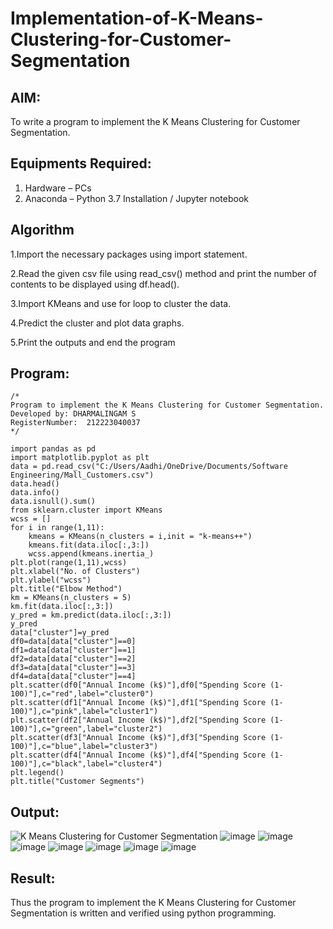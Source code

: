 # Implementation-of-K-Means-Clustering-for-Customer-Segmentation

## AIM:
To write a program to implement the K Means Clustering for Customer Segmentation.

## Equipments Required:
1. Hardware – PCs
2. Anaconda – Python 3.7 Installation / Jupyter notebook

## Algorithm
1.Import the necessary packages using import statement.

2.Read the given csv file using read_csv() method and print the number of contents to be displayed using df.head().

3.Import KMeans and use for loop to cluster the data.

4.Predict the cluster and plot data graphs.

5.Print the outputs and end the program

## Program:
```
/*
Program to implement the K Means Clustering for Customer Segmentation.
Developed by: DHARMALINGAM S
RegisterNumber:  212223040037
*/
```
```
import pandas as pd
import matplotlib.pyplot as plt
data = pd.read_csv("C:/Users/Aadhi/OneDrive/Documents/Software Engineering/Mall_Customers.csv")
data.head()
data.info()
data.isnull().sum()
from sklearn.cluster import KMeans
wcss = []
for i in range(1,11):
    kmeans = KMeans(n_clusters = i,init = "k-means++")
    kmeans.fit(data.iloc[:,3:])
    wcss.append(kmeans.inertia_)
plt.plot(range(1,11),wcss)
plt.xlabel("No. of Clusters")
plt.ylabel("wcss")
plt.title("Elbow Method")
km = KMeans(n_clusters = 5)
km.fit(data.iloc[:,3:])
y_pred = km.predict(data.iloc[:,3:])
y_pred
data["cluster"]=y_pred
df0=data[data["cluster"]==0]
df1=data[data["cluster"]==1]
df2=data[data["cluster"]==2]
df3=data[data["cluster"]==3]
df4=data[data["cluster"]==4]
plt.scatter(df0["Annual Income (k$)"],df0["Spending Score (1-100)"],c="red",label="cluster0")
plt.scatter(df1["Annual Income (k$)"],df1["Spending Score (1-100)"],c="pink",label="cluster1")
plt.scatter(df2["Annual Income (k$)"],df2["Spending Score (1-100)"],c="green",label="cluster2")
plt.scatter(df3["Annual Income (k$)"],df3["Spending Score (1-100)"],c="blue",label="cluster3")
plt.scatter(df4["Annual Income (k$)"],df4["Spending Score (1-100)"],c="black",label="cluster4")
plt.legend()
plt.title("Customer Segments")
```
## Output:
![K Means Clustering for Customer Segmentation](sam.png)
![image](https://github.com/Dharma23012432/Implementation-of-K-Means-Clustering-for-Customer-Segmentation/assets/152275002/f318ed8f-c797-4033-9c91-2a19cb0bc6d3)
![image](https://github.com/Dharma23012432/Implementation-of-K-Means-Clustering-for-Customer-Segmentation/assets/152275002/856eaa55-701f-4486-a86e-e0faccafb4b1)
![image](https://github.com/Dharma23012432/Implementation-of-K-Means-Clustering-for-Customer-Segmentation/assets/152275002/d448c85d-a00c-43f9-a408-16905587dd14)
![image](https://github.com/Dharma23012432/Implementation-of-K-Means-Clustering-for-Customer-Segmentation/assets/152275002/4e8a1434-60c4-4956-8118-f9f9c4dc4754)
![image](https://github.com/Dharma23012432/Implementation-of-K-Means-Clustering-for-Customer-Segmentation/assets/152275002/7115f90f-f31d-4eb9-b573-8da63ed0c30c)
![image](https://github.com/Dharma23012432/Implementation-of-K-Means-Clustering-for-Customer-Segmentation/assets/152275002/d2df47ee-e520-41f2-9122-69f14e0eed4d)
![image](https://github.com/Dharma23012432/Implementation-of-K-Means-Clustering-for-Customer-Segmentation/assets/152275002/7526c06c-cc31-4b55-a0c0-c0b4864e10a6)


## Result:
Thus the program to implement the K Means Clustering for Customer Segmentation is written and verified using python programming.
